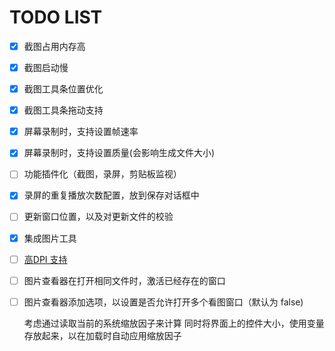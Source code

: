 # TODO LIST

[highdpi]: https://docs.microsoft.com/zh-cn/dotnet/framework/winforms/automatic-scaling-in-windows-forms

- [x] 截图占用内存高
- [x] 截图启动慢
- [x] 截图工具条位置优化
- [x] 截图工具条拖动支持
- [x] 屏幕录制时，支持设置帧速率
- [x] 屏幕录制时，支持设置质量(会影响生成文件大小)
- [ ] 功能插件化（截图，录屏，剪贴板监视）
- [x] 录屏的重复播放次数配置，放到保存对话框中
- [ ] 更新窗口位置，以及对更新文件的校验
- [x] 集成图片工具
- [ ] [高DPI 支持][highdpi]
- [ ] 图片查看器在打开相同文件时，激活已经存在的窗口
- [ ] 图片查看器添加选项，以设置是否允许打开多个看图窗口（默认为 false)

  考虑通过读取当前的系统缩放因子来计算
  同时将界面上的控件大小，使用变量存放起来，以在加载时自动应用缩放因子